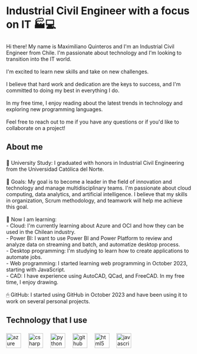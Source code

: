 <h1 align="left">Industrial Civil Engineer with a focus on IT 🏭💻</h1>

###

<p align="left">Hi there! My name is Maximiliano Quinteros and I'm an Industrial Civil Engineer from Chile. I'm passionate about technology and I'm looking to transition into the IT world.<br><br>I'm excited to learn new skills and take on new challenges.<br><br>I believe that hard work and dedication are the keys to success, and I'm committed to doing my best in everything I do.<br><br>In my free time, I enjoy reading about the latest trends in technology and exploring new programming languages.<br><br>Feel free to reach out to me if you have any questions or if you'd like to collaborate on a project!</p>

###

<h2 align="left">About me</h2>

###

<p align="left">🏢 University Study: I graduated with honors in Industrial Civil Engineering from the Universidad Católica del Norte.<br><br>🎯 Goals: My goal is to become a leader in the field of innovation and technology and manage multidisciplinary teams. I'm passionate about cloud computing, data analytics, and artificial intelligence. I believe that my skills in organization, Scrum methodology, and teamwork will help me achieve this goal.<br><br>📕 Now I am learning:<br>- Cloud: I'm currently learning about Azure and OCI and how they can be used in the Chilean industry.<br>- Power BI: I want to use Power BI and Power Platform to review and analyze data on streaming and batch, and automatize desktop process.<br>- Desktop programming: I'm studying to learn how to create applications to automate jobs.<br>- Web programming: I started learning web programming in October 2023, starting with JavaScript.<br>- CAD: I have experience using AutoCAD, QCad, and FreeCAD. In my free time, I enjoy drawing.<br><br>🖱 GitHub: I started using GitHub in October 2023 and have been using it to work on several personal projects.</p>

###

<h2 align="left">Technology that I use</h2>

###

<div align="left">
  <img src="https://cdn.jsdelivr.net/gh/devicons/devicon/icons/azure/azure-original.svg" height="40" alt="azure logo"  />
  <img width="12" />
  <img src="https://cdn.jsdelivr.net/gh/devicons/devicon/icons/csharp/csharp-original.svg" height="40" alt="csharp logo"  />
  <img width="12" />
  <img src="https://cdn.jsdelivr.net/gh/devicons/devicon/icons/python/python-original.svg" height="40" alt="python logo"  />
  <img width="12" />
  <img src="https://cdn.jsdelivr.net/gh/devicons/devicon/icons/github/github-original.svg" height="40" alt="github logo"  />
  <img width="12" />
  <img src="https://cdn.jsdelivr.net/gh/devicons/devicon/icons/html5/html5-original.svg" height="40" alt="html5 logo"  />
  <img width="12" />
  <img src="https://cdn.jsdelivr.net/gh/devicons/devicon/icons/javascript/javascript-original.svg" height="40" alt="javascript logo"  />
</div>

###
